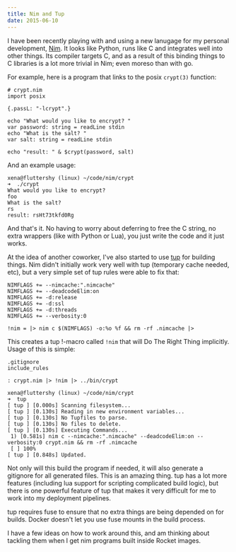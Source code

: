 ```yaml
---
title: Nim and Tup
date: 2015-06-10
---
```


I have been recently playing with and using a new lanugage for
my personal development, [Nim](https://nim-lang.org). It looks like
Python, runs like C and integrates well into other things. Its
compiler targets C, and as a result of this binding things to C
libraries is a lot more trivial in Nim; even moreso than with go.

For example, here is a program that links to the posix `crypt(3)`
function:

```
# crypt.nim
import posix

{.passL: "-lcrypt".}

echo "What would you like to encrypt? "
var password: string = readLine stdin
echo "What is the salt? "
var salt: string = readLine stdin

echo "result: " & $crypt(password, salt)
```

And an example usage:

```
xena@fluttershy (linux) ~/code/nim/crypt
➜  ./crypt
What would you like to encrypt?
foo
What is the salt?
rs
result: rsHt73tkfd0Rg
```

And that's it. No having to worry about deferring to free the C
string, no extra wrappers (like with Python or Lua), you just
write the code and it just works.

At the idea of another coworker, I've also started to use
[tup](https://gittup.org/tup/) for building things. Nim didn't
initially work very well with tup (temporary cache needed, etc),
but a very simple set of tup rules were able to fix that:

```
NIMFLAGS += --nimcache:".nimcache"
NIMFLAGS += --deadcodeElim:on
NIMFLAGS += -d:release
NIMFLAGS += -d:ssl
NIMFLAGS += -d:threads
NIMFLAGS += --verbosity:0

!nim = |> nim c $(NIMFLAGS) -o:%o %f && rm -rf .nimcache |>
```

This creates a tup !-macro called `!nim` that will Do The Right
Thing implicitly. Usage of this is simple:

```
.gitignore
include_rules

: crypt.nim |> !nim |> ../bin/crypt
```

```
xena@fluttershy (linux) ~/code/nim/crypt
➜  tup
[ tup ] [0.000s] Scanning filesystem...
[ tup ] [0.130s] Reading in new environment variables...
[ tup ] [0.130s] No Tupfiles to parse.
[ tup ] [0.130s] No files to delete.
[ tup ] [0.130s] Executing Commands...
 1) [0.581s] nim c --nimcache:".nimcache" --deadcodeElim:on --verbosity:0 crypt.nim && rm -rf .nimcache
 [ ] 100%
[ tup ] [0.848s] Updated.
```

Not only will this build the program if needed, it will also
generate a gitignore for all generated files. This is an amazing
thing. tup has a lot more features (including lua support for
scripting complicated build logic), but there is one powerful
feature of tup that makes it very difficult for me to work into
my deployment pipelines.

tup requires fuse to ensure that no extra things are being
depended on for builds. Docker doesn't let you use fuse mounts
in the build process.

I have a few ideas on how to work around this, and am thinking
about tackling them when I get nim programs built inside Rocket
images.
